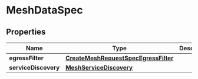 

# MeshDataSpec


## Properties

| Name | Type | Description | Notes |
|------------ | ------------- | ------------- | -------------|
|**egressFilter** | [**CreateMeshRequestSpecEgressFilter**](CreateMeshRequestSpecEgressFilter.md) |  |  [optional] |
|**serviceDiscovery** | [**MeshServiceDiscovery**](MeshServiceDiscovery.md) |  |  [optional] |



